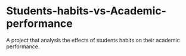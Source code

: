 # Students-habits-vs-Academic-performance
A project that analysis the effects of students habits on their academic performance.
